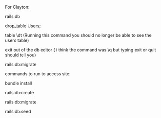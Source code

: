 
For Clayton:

rails db

drop_table Users;

table \dt (Running this command you should no longer be able to see the users table)

exit out of the db editor ( i think the command was \q but typing exit or quit should tell you)

rails db:migrate

commands to run to access site:

bundle install

rails db:create

rails db:migrate

rails db:seed
